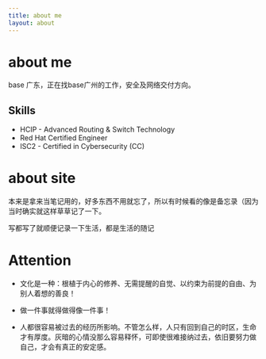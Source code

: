 ```yaml
---
title: about me
layout: about
---
```

# about me
base 广东，正在找base广州的工作，安全及网络交付方向。

## Skills
- HCIP - Advanced Routing & Switch Technology
- Red Hat Certified Engineer
- ISC2 - Certified in Cybersecurity (CC)

# about site
本来是拿来当笔记用的，好多东西不用就忘了，所以有时候看的像是备忘录（因为当时确实就这样草草记了一下。

写都写了就顺便记录一下生活，都是生活的随记

# Attention
- 文化是一种：根植于内心的修养、无需提醒的自觉、以约束为前提的自由、为别人着想的善良！

- 做一件事就得做得像一件事！

- 人都很容易被过去的经历所影响。不管怎么样，人只有回到自己的时区，生命才有厚度。灰暗的心情没那么容易释怀，可即使很难接纳过去，依旧要努力做自己，才会有真正的安定感。